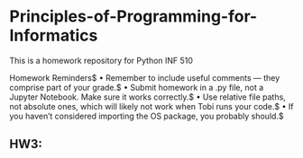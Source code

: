 # Principles-of-Programming-for-Informatics
This is a homework repository for Python INF 510

Homework Reminders$
• Remember to include useful comments — they comprise part of your grade.$
• Submit homework in a .py file, not a Jupyter Notebook. Make sure it works correctly.$
• Use relative file paths, not absolute ones, which will likely not work when Tobi runs your code.$
• If you haven’t considered importing the OS package, you probably should.$

## HW3:
